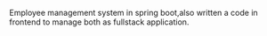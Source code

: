 Employee management system in spring boot,also written a code in frontend to manage both as fullstack application.
